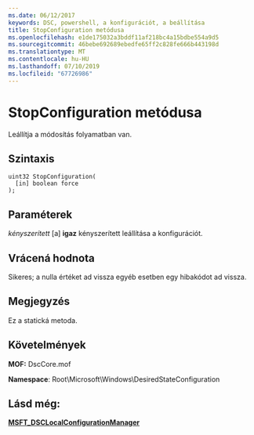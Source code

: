 ```yaml
---
ms.date: 06/12/2017
keywords: DSC, powershell, a konfigurációt, a beállítása
title: StopConfiguration metódusa
ms.openlocfilehash: e1de175032a3bddf11af218bc4a15bdbe554a9d5
ms.sourcegitcommit: 46bebe692689ebedfe65ff2c828fe666b443198d
ms.translationtype: MT
ms.contentlocale: hu-HU
ms.lasthandoff: 07/10/2019
ms.locfileid: "67726986"
---
```

# <a name="stopconfiguration-method"></a>StopConfiguration metódusa

Leállítja a módosítás folyamatban van.

## <a name="syntax"></a>Szintaxis

```mof
uint32 StopConfiguration(
  [in] boolean force
);
```

## <a name="parameters"></a>Paraméterek

*kényszerített* \[a\] **igaz** kényszerített leállítása a konfigurációt.

## <a name="return-value"></a>Vrácená hodnota

Sikeres; a nulla értéket ad vissza egyéb esetben egy hibakódot ad vissza.

## <a name="remarks"></a>Megjegyzés

Ez a statická metoda.

## <a name="requirements"></a>Követelmények

**MOF:** DscCore.mof

**Namespace**: Root\Microsoft\Windows\DesiredStateConfiguration

## <a name="see-also"></a>Lásd még:

[**MSFT_DSCLocalConfigurationManager**](msft-dsclocalconfigurationmanager.md)

